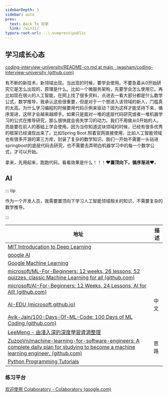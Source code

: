 ```yaml
---
sidebarDepth: 3
sidebar: auto
prev:
  text: Back To 目录
  link: /win11/
typora-root-url: ..\.vuepress\public
---
```








## 学习成长心态

[coding-interview-university/README-cn.md at main · jwasham/coding-interview-university (github.com)](https://github.com/jwasham/coding-interview-university/blob/main/translations/README-cn.md)

有不断的新技术，新领域出现。当出现的时候，要学会使用。不要急着从0开始研究它是怎么出现的，原理是什么。比如一个微服务架构，先要学会怎么使用它。再比如现在很火的人工智能，在网上找了很多资料，点进去一看大部分都是什么数学公式，数学推导，我承认这些很重要，但是对于一个想进入该领域的新人，门槛真的太高。为什么学习编程的时候要用代码示例来驱动？因为这样才能坚持下来，循序渐进，这样才会越来越顺手。如果只是面对一堆的底层代码研究或者一堆机器学习的公式在推导研究，那么很快就会丧失学习的动力。我们不用做从0开始的人。而是要在前人的基础上学会使用。因为当你知道这块领域的时候，已经有很多优秀的框架已经涌现出来了。比如Spring Boot.照着官网直接使用，比如人工智能领域也有很多开源的第三方库，封装了复杂的数学知识。我们一开始不需要一头钻进springboot的底层代码去研究，也不需要去弄明白机器学习中的每一个数学公式，才可以开始。

拿来，先用起来，跑跑代码，看看效果是什么！！！❤️**置顶向下，循序渐进**❤️。

## AI

::: tip

作为一个开发人员，我需要置顶向下学习人工智能领域相关的知识，不需要复杂的数学推导。

:::

| 地址                                                         | 描述 |
| ------------------------------------------------------------ | ---- |
| [MIT Introducation to Deep Learning](http://introtodeeplearning.com/) |      |
| [google AI](https://ai.google/education/)                    |      |
| [Google Machine Learning](https://developers.google.com/machine-learning/crash-course?hl=zh-cn) |      |
| [microsoft/ML-For-Beginners: 12 weeks, 26 lessons, 52 quizzes, classic Machine Learning for all (github.com)](https://github.com/microsoft/ML-For-Beginners) |      |
| [microsoft/AI-For-Beginners: 12 Weeks, 24 Lessons, AI for All! (github.com)](https://github.com/microsoft/AI-For-Beginners) |      |
| [AI-EDU (microsoft.github.io)](https://microsoft.github.io/ai-edu/index.html) | 中文 |
| [Avik-Jain/100-Days-Of-ML-Code: 100 Days of ML Coding (github.com)](https://github.com/Avik-Jain/100-Days-Of-ML-Code) |      |
| [LeeMeng - 由淺入深的深度學習資源整理](https://leemeng.tw/deep-learning-resources.html) |      |
| [ZuzooVn/machine-learning-for-software-engineers: A complete daily plan for studying to become a machine learning engineer. (github.com)](https://github.com/ZuzooVn/machine-learning-for-software-engineers) | 思路 |
| [Python Programming Tutorials](https://pythonprogramming.net/machine-learning-tutorial-python-introduction/) |      |



### 练习平台

[欢迎使用 Colaboratory - Colaboratory (google.com)](https://colab.research.google.com/)

